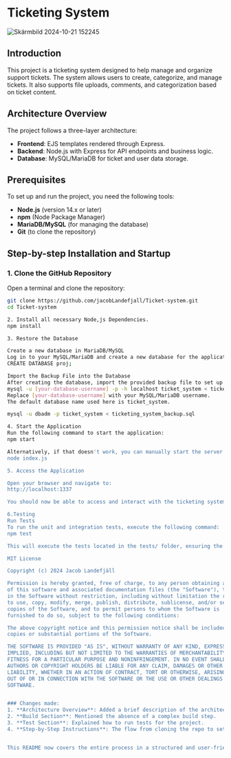 # Ticketing System
![Skärmbild 2024-10-21 152245](https://github.com/user-attachments/assets/fa813080-a9c7-4771-9990-5ebf6db3cdc5)

## Introduction
This project is a ticketing system designed to help manage and organize support tickets. The system allows users to create, categorize, and manage tickets. It also supports file uploads, comments, and categorization based on ticket content.

## Architecture Overview
The project follows a three-layer architecture:
- **Frontend**: EJS templates rendered through Express.
- **Backend**: Node.js with Express for API endpoints and business logic.
- **Database**: MySQL/MariaDB for ticket and user data storage.

## Prerequisites
To set up and run the project, you need the following tools:
- **Node.js** (version 14.x or later)
- **npm** (Node Package Manager)
- **MariaDB/MySQL** (for managing the database)
- **Git** (to clone the repository)

## Step-by-step Installation and Startup

### 1. Clone the GitHub Repository

Open a terminal and clone the repository:

```bash
git clone https://github.com/jacobLandefjall/Ticket-system.git
cd Ticket-system

2. Install all necessary Node,js Dependencies.
npm install

3. Restore the Database

Create a new database in MariaDB/MySQL
Log in to your MySQL/MariaDB and create a new database for the application:
CREATE DATABASE proj;

Import the Backup File into the Database
After creating the database, import the provided backup file to set up the necessary tables and initial data:
mysql -u [your-database-username] -p -h localhost ticket_system < ticketing_system_backup.sql
Replace [your-database-username] with your MySQL/MariaDB username.
The default database name used here is ticket_system.

mysql -u dbadm -p ticket_system < ticketing_system_backup.sql

4. Start the Application
Run the following command to start the application:
npm start

Alternatively, if that doesn't work, you can manually start the server with:
node index.js

5. Access the Application

Open your browser and navigate to:
http://localhost:1337

You should now be able to access and interact with the ticketing system.

6.Testing
Run Tests
To run the unit and integration tests, execute the following command:
npm test

This will execute the tests located in the tests/ folder, ensuring the integrity of the system’s core functionalities.

MIT License

Copyright (c) 2024 Jacob Landefjäll

Permission is hereby granted, free of charge, to any person obtaining a copy
of this software and associated documentation files (the "Software"), to deal
in the Software without restriction, including without limitation the rights
to use, copy, modify, merge, publish, distribute, sublicense, and/or sell
copies of the Software, and to permit persons to whom the Software is
furnished to do so, subject to the following conditions:

The above copyright notice and this permission notice shall be included in all
copies or substantial portions of the Software.

THE SOFTWARE IS PROVIDED "AS IS", WITHOUT WARRANTY OF ANY KIND, EXPRESS OR
IMPLIED, INCLUDING BUT NOT LIMITED TO THE WARRANTIES OF MERCHANTABILITY,
FITNESS FOR A PARTICULAR PURPOSE AND NONINFRINGEMENT. IN NO EVENT SHALL THE
AUTHORS OR COPYRIGHT HOLDERS BE LIABLE FOR ANY CLAIM, DAMAGES OR OTHER
LIABILITY, WHETHER IN AN ACTION OF CONTRACT, TORT OR OTHERWISE, ARISING FROM,
OUT OF OR IN CONNECTION WITH THE SOFTWARE OR THE USE OR OTHER DEALINGS IN THE
SOFTWARE.


### Changes made:
1. **Architecture Overview**: Added a brief description of the architecture and optional diagram placement.
2. **Build Section**: Mentioned the absence of a complex build step.
3. **Test Section**: Explained how to run tests for the project.
4. **Step-by-Step Instructions**: The flow from cloning the repo to setting up the environment variables, restoring the database, and starting the app has been clearly outlined.


This README now covers the entire process in a structured and user-friendly way.
